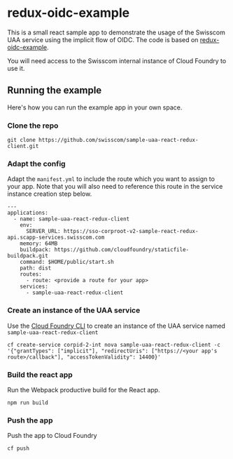 # redux-oidc-example

This is a small react sample app to demonstrate the usage of the Swisscom UAA service using the implicit flow of OIDC. The code is based on [redux-oidc-example](https://github.com/maxmantz/redux-oidc-example).

You will need access to the Swisscom internal instance of Cloud Foundry to use it.

## Running the example
Here's how you can run the example app in your own space.
### Clone the repo
```
git clone https://github.com/swisscom/sample-uaa-react-redux-client.git
```
### Adapt the config
Adapt the `manifest.yml` to include the route which you want to assign to your app. Note that you will also need to reference this route in the service instance creation step below.
```
---
applications:
  - name: sample-uaa-react-redux-client
    env:
      SERVER_URL: https://sso-corproot-v2-sample-react-redux-api.scapp-services.swisscom.com
    memory: 64MB
    buildpack: https://github.com/cloudfoundry/staticfile-buildpack.git
    command: $HOME/public/start.sh
    path: dist
    routes:
      - route: <provide a route for your app>
    services:
      - sample-uaa-react-redux-client
```

### Create an instance of the UAA service
Use the [Cloud Foundry CLI](https://github.com/cloudfoundry/cli) to create an instance of the UAA service named `sample-uaa-react-redux-client`
```
cf create-service corpid-2-int nova sample-uaa-react-redux-client -c '{"grantTypes": ["implicit"], "redirectUris": ["https://<your app's route>/callback"], "accessTokenValidity": 14400}'
```

### Build the react app
Run the Webpack productive build for the React app.
```
npm run build
```

### Push the app
Push the app to Cloud Foundry
```
cf push
```
